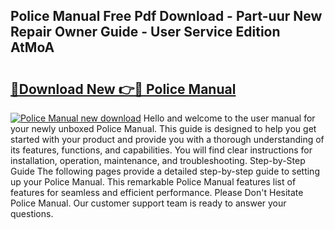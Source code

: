 ## Police Manual Free Pdf Download - Part-uur New Repair Owner Guide - User Service Edition AtMoA

# <h2><a href="http://bc77815.oget.top/?id=Police+Manual">🔗Download New 👉🔴 Police Manual</a></h2>

[![Police Manual new download](https://i.imgur.com/5g1atiW.png)](http://bc77815.oget.top/?id=Police+Manual)
Hello and welcome to the user manual for your newly unboxed Police Manual. This guide is designed to help you get started with your product and provide you with a thorough understanding of its features, functions, and capabilities. You will find clear instructions for installation, operation, maintenance, and troubleshooting. Step-by-Step Guide The following pages provide a detailed step-by-step guide to setting up your Police Manual. This remarkable Police Manual features list of features for seamless and efficient performance. Please Don't Hesitate Police Manual. Our customer support team is ready to answer your questions.
